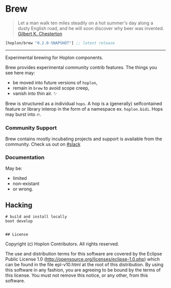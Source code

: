 # Brew
> Let a man walk ten miles steadily on a hot summer's day along a dusty English road, and he will soon discover why beer was invented. [Gilbert K. Chesterton](http://www.brainyquote.com/quotes/quotes/g/gilbertkc553977.html?src=t_beer)

[](dependency)
```clojure
[hoplon/brew "0.2.0-SNAPSHOT"] ;; latest release
```
[](/dependency)

----------
Experimental brewing for Hoplon components.

Brew provides experimental community contrib features. The things you see
here may:

* be moved into future versions of `hoplon`,
* remain in `brew` to avoid scope creep,
* vanish into thin air. :sparkles:

Brew is structured as a individual `hops`. A hop is a (generally) selfcontained
feature or library interop in the form of a namespace ex. `hoplon.bidi`.
Hops may burst into :fire:.

### Community Support
Brew contains mostly incubating projects and support is available from the community.
Check us out on [#slack](https://clojurians.slack.com/messages/hoplon/)


### Documentation
May be:
* limited
* non-existant
* or wrong.

## Hacking

```
# build and install locally
boot develop
```
```

## License

```
Copyright (c) Hoplon Contributors. All rights reserved.

The use and distribution terms for this software are covered by the Eclipse
Public License 1.0 (http://opensource.org/licenses/eclipse-1.0.php) which can
be found in the file epl-v10.html at the root of this distribution. By using
this software in any fashion, you are agreeing to be bound by the terms of
this license. You must not remove this notice, or any other, from this software.
```
